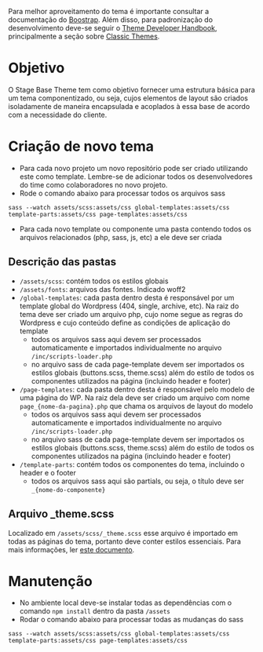 Para melhor aproveitamento do tema é importante consultar a documentação do [Boostrap](https://getbootstrap.com/docs/5.2/getting-started/introduction/). Além disso, para padronização do desenvolvimento deve-se seguir o [Theme Developer Handbook](https://developer.wordpress.org/themes/), principalmente a seção sobre [Classic Themes](https://developer.wordpress.org/themes/classic-themes/).

# Objetivo
O Stage Base Theme tem como objetivo fornecer uma estrutura básica para um tema componentizado, ou seja, cujos elementos de layout são criados isoladamente de maneira encapsulada e acoplados à essa base de acordo com a necessidade do cliente.

# Criação de novo tema
- Para cada novo projeto um novo repositório pode ser criado utilizando este como template. Lembre-se de adicionar todos os desenvolvedores do time como colaboradores no novo projeto. 
- Rode o comando abaixo para processar todos os arquivos sass
```
sass --watch assets/scss:assets/css global-templates:assets/css template-parts:assets/css page-templates:assets/css
```
- Para cada novo template ou componente uma pasta contendo todos os arquivos relacionados (php, sass, js, etc) a ele deve ser criada

## Descrição das pastas
- `/assets/scss`: contém todos os estilos globais
- `/assets/fonts`: arquivos das fontes. Indicado woff2
- `/global-templates`: cada pasta dentro desta é responsável por um template global do Wordpress (404, single, archive, etc). Na raiz do tema deve ser criado um arquivo php, cujo nome segue as regras do Wordpress e cujo conteúdo define as condições de aplicação do template
    - todos os arquivos sass aqui devem ser processados automaticamente e importados individualmente no arquivo `/inc/scripts-loader.php`
    - no arquivo sass de cada page-template devem ser importados os estilos globais (buttons.scss, theme.scss) além do estilo de todos os componentes utilizados na página (incluindo header e footer)
- `/page-templates`: cada pasta dentro desta é responsável pelo modelo de uma página do WP. Na raiz dela deve ser criado um arquivo com nome `page_{nome-da-pagina}.php` que chama os arquivos de layout do modelo
    - todos os arquivos sass aqui devem ser processados automaticamente e importados individualmente no arquivo `/inc/scripts-loader.php`
    - no arquivo sass de cada page-template devem ser importados os estilos globais (buttons.scss, theme.scss) além do estilo de todos os componentes utilizados na página (incluindo header e footer)
- `/template-parts`: contém todos os componentes do tema, incluindo o header e o footer
    - todos os arquivos sass aqui são partials, ou seja, o título deve ser `_{nome-do-componente}`

## Arquivo _theme.scss 
Localizado em `/assets/scss/_theme.scss` esse arquivo é importado em todas as páginas do tema, portanto deve conter estilos essenciais. Para mais informações, ler [este documento](https://getbootstrap.com/docs/5.2/customize/sass/).

# Manutenção
- No ambiente local deve-se instalar todas as dependências com o comando `npm install` dentro da pasta `/assets`
- Rodar o comando abaixo para processar todas as mudanças do sass
```
sass --watch assets/scss:assets/css global-templates:assets/css template-parts:assets/css page-templates:assets/css
```